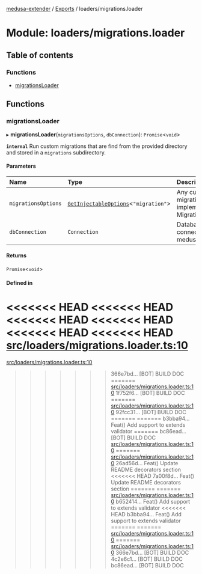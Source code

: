 [medusa-extender](../README.md) / [Exports](../modules.md) / loaders/migrations.loader

# Module: loaders/migrations.loader

## Table of contents

### Functions

- [migrationsLoader](loaders_migrations_loader.md#migrationsloader)

## Functions

### migrationsLoader

▸ **migrationsLoader**(`migrationsOptions`, `dbConnection`): `Promise`<`void`\>

**`internal`**
Run custom migrations that are find from the provided directory and stored in a `migrations` subdirectory.

#### Parameters

| Name | Type | Description |
| :------ | :------ | :------ |
| `migrationsOptions` | [`GetInjectableOptions`](types.md#getinjectableoptions)<``"migration"``\> | Any custom migration that implements MigrationInterface |
| `dbConnection` | `Connection` | Database connection from medusa internal |

#### Returns

`Promise`<`void`\>

#### Defined in

<<<<<<< HEAD
<<<<<<< HEAD
<<<<<<< HEAD
<<<<<<< HEAD
<<<<<<< HEAD
<<<<<<< HEAD
[src/loaders/migrations.loader.ts:10](https://github.com/adrien2p/medusa-extender/blob/89f7223/src/loaders/migrations.loader.ts#L10)
=======
[src/loaders/migrations.loader.ts:10](https://github.com/adrien2p/medusa-extender/blob/23cd201/src/loaders/migrations.loader.ts#L10)
>>>>>>> 366e7bd... [BOT] BUILD DOC
=======
[src/loaders/migrations.loader.ts:10](https://github.com/adrien2p/medusa-extender/blob/0490090/src/loaders/migrations.loader.ts#L10)
>>>>>>> 1f752f6... [BOT] BUILD DOC
=======
[src/loaders/migrations.loader.ts:10](https://github.com/adrien2p/medusa-extender/blob/7e89c01/src/loaders/migrations.loader.ts#L10)
>>>>>>> 92fcc31... [BOT] BUILD DOC
=======
=======
>>>>>>> b3bba94... Feat() Add support to extends validator
=======
>>>>>>> bc86ead... [BOT] BUILD DOC
[src/loaders/migrations.loader.ts:10](https://github.com/adrien2p/medusa-extender/blob/7e89c01/src/loaders/migrations.loader.ts#L10)
=======
[src/loaders/migrations.loader.ts:10](https://github.com/adrien2p/medusa-extender/blob/89f7223/src/loaders/migrations.loader.ts#L10)
>>>>>>> 26ad56d... Feat() Update README decorators section
<<<<<<< HEAD
>>>>>>> 7a00f8d... Feat() Update README decorators section
=======
=======
[src/loaders/migrations.loader.ts:10](https://github.com/adrien2p/medusa-extender/blob/834fee1/src/loaders/migrations.loader.ts#L10)
>>>>>>> b652414... Feat() Add support to extends validator
<<<<<<< HEAD
>>>>>>> b3bba94... Feat() Add support to extends validator
=======
=======
[src/loaders/migrations.loader.ts:10](https://github.com/adrien2p/medusa-extender/blob/834fee1/src/loaders/migrations.loader.ts#L10)
=======
[src/loaders/migrations.loader.ts:10](https://github.com/adrien2p/medusa-extender/blob/23cd201/src/loaders/migrations.loader.ts#L10)
>>>>>>> 366e7bd... [BOT] BUILD DOC
>>>>>>> 4c2e6c1... [BOT] BUILD DOC
>>>>>>> bc86ead... [BOT] BUILD DOC
